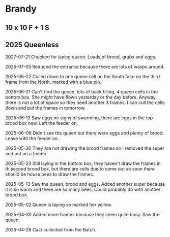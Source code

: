 # Brandy

## 10 x 10 F + 1 S

## 2025 Queenless

2027-07-21 Checked for laying queen.  Loads of brood, grubs and eggs.

2025-07-05 Reduced the entrance because there are lots of wasps around.

2025-06-22 Culled down to one queen cell on the South face on the third frame from the North, marked with a blue pin.

2025-06-21 Can't find the queen, lots of back filling, 4 queen cells in the bottom box.  She might have flown yesterday or the day before.  Anyway there is not a lot of space so they need another 3 frames.  I can cull the cells down and put the frames in tomorrow.

2025-06-13 Saw eggs no signs of swarming, there are eggs in the top brood box now.  Left the feeder on.

2025-06-06 Didn't see the queen but there were eggs and plenty of brood.  Leave with the feeder on.

2025-05-30 They are not drawing the brood frames so I removed the super and put on a feeder.

2025-05-23 Still laying in the bottom box, they haven't draw the frames in th second brood box, but there are cells due to come out so soon there should be house bees to draw the frames.

2025-05-13 Saw the queen, brood and eggs.  Added another super because it is so warm and there are so many bees.  Could probably do with another brood box.

2025-05-02 Queen is laying so marked her yellow.

2025-04-30 Added more frames because they seem quite busy.  Saw the queen.

2025-04-28 Cast collected from the Batch.
